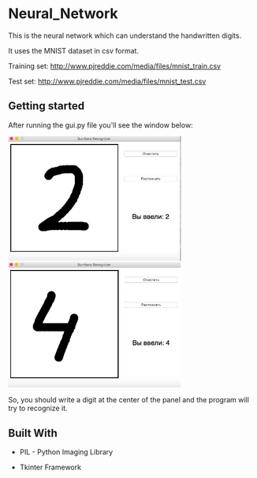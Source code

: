 # Neural_Network
This is the neural network which can understand the handwritten digits.


It uses the MNIST dataset in csv format.

Training set:  http://www.pjreddie.com/media/files/mnist_train.csv

Test set:  http://www.pjreddie.com/media/files/mnist_test.csv

## Getting started

After running the gui.py file you'll see the window below: 

<img src="https://github.com/PApalkov/Neural_Network/blob/master/Example/Example_1.png" width="350">
<img src="https://github.com/PApalkov/Neural_Network/blob/master/Example/Example_2.png" width="350">

So, you should write a digit at the center of the panel and the program will 
try to recognize it. 

## Built With
* PIL - Python Imaging Library 

* Tkinter Framework
